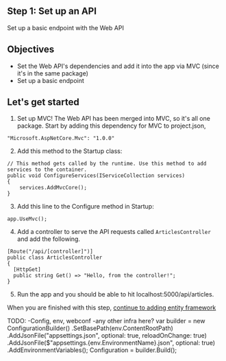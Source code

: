 ## Step 1: Set up an API 
Set up a basic endpoint with the Web API

## Objectives 
- Set the Web API's dependencies and add it into the app via MVC (since it's in the same package) 
- Set up a basic endpoint

## Let's get started

1. Set up MVC! The Web API has been merged into MVC, so it's all one package. Start by adding this dependency for MVC to project.json, 

```
"Microsoft.AspNetCore.Mvc": "1.0.0"
```

2. Add this method to the Startup class: 

```
// This method gets called by the runtime. Use this method to add services to the container.
public void ConfigureServices(IServiceCollection services)
{
    services.AddMvcCore();
}
```

3. Add this line to the Configure method in Startup:

```
app.UseMvc();
```

4. Add a controller to serve the API requests called `ArticlesController` and add the following. 

```
[Route("/api/[controller]")]
public class ArticlesController
{
  [HttpGet]
  public string Get() => "Hello, from the controller!";
}
```

5. Run the app and you should be able to hit localhost:5000/api/articles. 

When you are finished with this step, [continue to adding entity framework](https://github.com/Wyntuition/aspnetcore-workshop-kit/tree/master/03-EntityFramework)


TODO:
-Config, env, webconf
-any other infra here? 
var builder = new ConfigurationBuilder()
                .SetBasePath(env.ContentRootPath)
                .AddJsonFile("appsettings.json", optional: true, reloadOnChange: true)
                .AddJsonFile($"appsettings.{env.EnvironmentName}.json", optional: true)
                .AddEnvironmentVariables();
            Configuration = builder.Build();